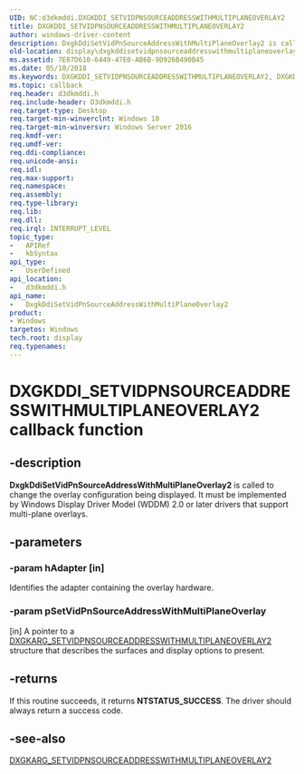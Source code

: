 ```yaml
---
UID: NC:d3dkmddi.DXGKDDI_SETVIDPNSOURCEADDRESSWITHMULTIPLANEOVERLAY2
title: DXGKDDI_SETVIDPNSOURCEADDRESSWITHMULTIPLANEOVERLAY2
author: windows-driver-content
description: DxgkDdiSetVidPnSourceAddressWithMultiPlaneOverlay2 is called to change the overlay configuration being displayed.
old-location: display\dxgkddisetvidpnsourceaddresswithmultiplaneoverlay2.htm
ms.assetid: 7E87D610-6449-47E0-AB6B-9D926B490B45
ms.date: 05/10/2018
ms.keywords: DXGKDDI_SETVIDPNSOURCEADDRESSWITHMULTIPLANEOVERLAY2, DXGKDDI_SETVIDPNSOURCEADDRESSWITHMULTIPLANEOVERLAY2 callback, DxgkDdiSetVidPnSourceAddressWithMultiPlaneOverlay2, DxgkDdiSetVidPnSourceAddressWithMultiPlaneOverlay2 callback function [Display Devices], d3dkmddi/DxgkDdiSetVidPnSourceAddressWithMultiPlaneOverlay2, display.dxgkddisetvidpnsourceaddresswithmultiplaneoverlay2
ms.topic: callback
req.header: d3dkmddi.h
req.include-header: D3dkmddi.h
req.target-type: Desktop
req.target-min-winverclnt: Windows 10
req.target-min-winversvr: Windows Server 2016
req.kmdf-ver: 
req.umdf-ver: 
req.ddi-compliance: 
req.unicode-ansi: 
req.idl: 
req.max-support: 
req.namespace: 
req.assembly: 
req.type-library: 
req.lib: 
req.dll: 
req.irql: INTERRUPT_LEVEL
topic_type:
-	APIRef
-	kbSyntax
api_type:
-	UserDefined
api_location:
-	d3dkmddi.h
api_name:
-	DxgkDdiSetVidPnSourceAddressWithMultiPlaneOverlay2
product:
- Windows
targetos: Windows
tech.root: display
req.typenames: 
---
```


# DXGKDDI_SETVIDPNSOURCEADDRESSWITHMULTIPLANEOVERLAY2 callback function


## -description


<b>DxgkDdiSetVidPnSourceAddressWithMultiPlaneOverlay2</b> is called to change the overlay configuration being displayed. It must be implemented by Windows Display Driver Model (WDDM) 2.0 or later drivers that support multi-plane overlays.


## -parameters




### -param hAdapter [in]

Identifies the adapter containing the overlay hardware.


### -param pSetVidPnSourceAddressWithMultiPlaneOverlay

[in] A pointer to a <a href="https://msdn.microsoft.com/library/windows/hardware/dn914471">DXGKARG_SETVIDPNSOURCEADDRESSWITHMULTIPLANEOVERLAY2</a> structure that describes the surfaces and display options to present.


## -returns



If this routine succeeds, it returns <b>NTSTATUS_SUCCESS</b>. The driver should always return a success code.




## -see-also




<a href="https://msdn.microsoft.com/library/windows/hardware/dn914471">DXGKARG_SETVIDPNSOURCEADDRESSWITHMULTIPLANEOVERLAY2</a>
 

 

